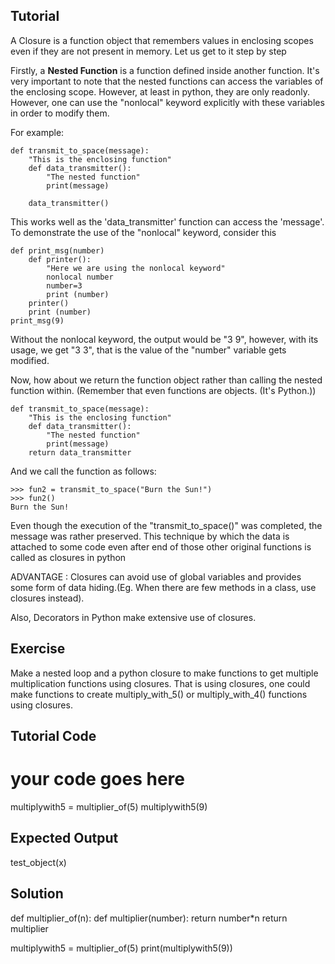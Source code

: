 Tutorial
--------

A Closure is a function object that remembers values in enclosing scopes even if they are not present in memory. Let us get to it step by step

Firstly, a **Nested Function** is a function defined inside another function. It's very important to note that the nested functions can access the variables of the enclosing scope. However, at least in python, they are only readonly. However, one can use the "nonlocal" keyword explicitly with these variables in order to modify them.

For example:

	def transmit_to_space(message):
	    "This is the enclosing function"
	    def data_transmitter():
	        "The nested function"
	        print(message)

	    data_transmitter()

This works well as the 'data_transmitter' function can access the 'message'. To demonstrate the use of the "nonlocal" keyword, consider this

	def print_msg(number)
		def printer():
			"Here we are using the nonlocal keyword"
			nonlocal number
			number=3
			print (number)
		printer()
		print (number)
	print_msg(9)

Without the nonlocal keyword, the output would be "3 9", however, with its usage, we get "3 3", that is the value of the "number" variable gets modified.

Now, how about we return the function object rather than calling the nested function within. (Remember that even functions are objects. (It's Python.))

	def transmit_to_space(message):
	    "This is the enclosing function"
	    def data_transmitter():
	        "The nested function"
	        print(message)
	    return data_transmitter

And we call the function as follows:

	>>> fun2 = transmit_to_space("Burn the Sun!")
	>>> fun2()
	Burn the Sun!

Even though the execution of the "transmit_to_space()" was completed, the message was rather preserved. This technique by which the data is attached to some code even after end of those other original functions is called as closures in python

ADVANTAGE : Closures can avoid use of global variables and provides some form of data hiding.(Eg. When there are few methods in a class, use closures instead).

Also, Decorators in Python make extensive use of closures.

Exercise
--------

Make a nested loop and a python closure to make functions to get multiple multiplication functions using closures. That is using closures, one could make functions to create multiply_with_5() or multiply_with_4() functions using closures.

Tutorial Code
-------------

# your code goes here

multiplywith5 = multiplier_of(5)
multiplywith5(9)

Expected Output
---------------

test_object(x)

Solution
--------

def multiplier_of(n):
    def multiplier(number):
        return number*n
    return multiplier

multiplywith5 = multiplier_of(5)
print(multiplywith5(9))
